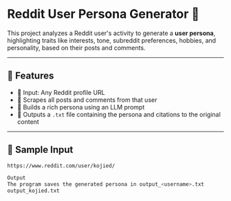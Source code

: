# Reddit User Persona Generator 🧠

This project analyzes a Reddit user's activity to generate a **user persona**, highlighting traits like interests, tone, subreddit preferences, hobbies, and personality, based on their posts and comments.

---

## 🚀 Features

- 🔗 Input: Any Reddit profile URL
- 📄 Scrapes all posts and comments from that user
- 🤖 Builds a rich persona using an LLM prompt
- 📁 Outputs a `.txt` file containing the persona and citations to the original content

---

## 🧪 Sample Input

```bash
https://www.reddit.com/user/kojied/

Output
The program saves the generated persona in output_<username>.txt
output_kojied.txt
